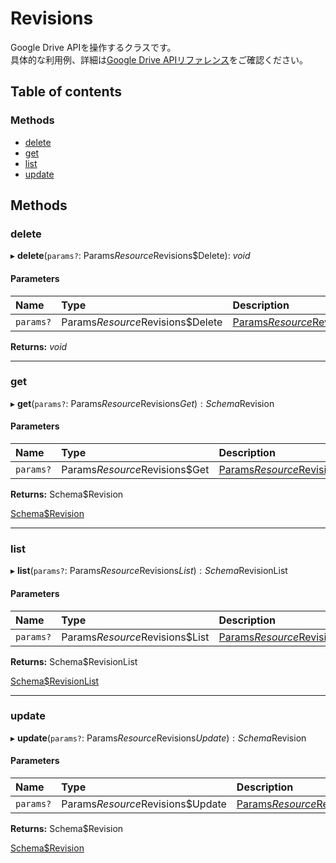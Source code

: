 # Revisions


Google Drive APIを操作するクラスです。<br>具体的な利用例、詳細は[Google Drive APIリファレンス](https://developers.google.com/drive/api/v3/reference)をご確認ください。

## Table of contents

### Methods

- [delete](revisions.md#delete)
- [get](revisions.md#get)
- [list](revisions.md#list)
- [update](revisions.md#update)

## Methods

### delete

▸ **delete**(`params?`: Params$Resource$Revisions$Delete): *void*

#### Parameters

| Name | Type | Description |
| :------ | :------ | :------ |
| `params?` | Params$Resource$Revisions$Delete | <a href="https://googleapis.dev/nodejs/googleapis/66.0.0/drive/interfaces/Params$Resource$Revisions$Delete-1.html">Params$Resource$Revisions$Delete</a> |

**Returns:** *void*

___

### get

▸ **get**(`params?`: Params$Resource$Revisions$Get): Schema$Revision

#### Parameters

| Name | Type | Description |
| :------ | :------ | :------ |
| `params?` | Params$Resource$Revisions$Get | <a href="https://googleapis.dev/nodejs/googleapis/66.0.0/drive/interfaces/Params$Resource$Revisions$Get-1.html">Params$Resource$Revisions$Get</a> |

**Returns:** Schema$Revision

<a href="https://googleapis.dev/nodejs/googleapis/66.0.0/drive/interfaces/Schema$Revision-1.html">Schema$Revision</a>

___

### list

▸ **list**(`params?`: Params$Resource$Revisions$List): Schema$RevisionList

#### Parameters

| Name | Type | Description |
| :------ | :------ | :------ |
| `params?` | Params$Resource$Revisions$List | <a href="https://googleapis.dev/nodejs/googleapis/66.0.0/drive/interfaces/Params$Resource$Revisions$List-1.html">Params$Resource$Revisions$List</a> |

**Returns:** Schema$RevisionList

<a href="https://googleapis.dev/nodejs/googleapis/66.0.0/drive/interfaces/Schema$RevisionList-1.html">Schema$RevisionList</a>

___

### update

▸ **update**(`params?`: Params$Resource$Revisions$Update): Schema$Revision

#### Parameters

| Name | Type | Description |
| :------ | :------ | :------ |
| `params?` | Params$Resource$Revisions$Update | <a href="https://googleapis.dev/nodejs/googleapis/66.0.0/drive/interfaces/Params$Resource$Revisions$Update-1.html">Params$Resource$Revisions$Update</a> |

**Returns:** Schema$Revision

<a href="https://googleapis.dev/nodejs/googleapis/66.0.0/drive/interfaces/Schema$Revision-1.html">Schema$Revision</a>
